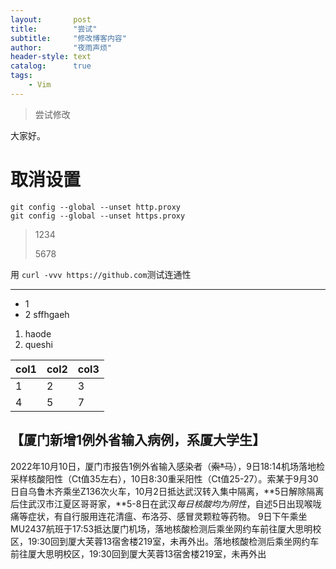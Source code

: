 ```yaml
---
layout:       post
title:        "尝试"
subtitle:     "修改博客内容"
author:       "夜雨声烦"
header-style: text
catalog:      true
tags:
    - Vim
---
```

> 尝试修改

大家好。

# 取消设置

```
git config --global --unset http.proxy
git config --global --unset https.proxy
```

> 1234
>
> 5678

用 `curl -vvv https://github.com`测试连通性

---

* 1
* 2
  sffhgaeh

1. haode
2. queshi

| col1 | col2 | col3 |
| ---- | ---- | ---- |
| 1    | 2    | 3    |
| 4    | 5    | 7    |

## 【厦门新增1例外省输入病例，系厦大学生】

2022年10月10日，厦门市报告1例外省输入感染者（~~索*马~~），9日18:14机场落地检采样核酸阳性（Ct值35左右），10日8:30重采阳性（Ct值25-27）。索某于9月30日自乌鲁木齐乘坐Z136次火车，10月2日抵达武汉转入集中隔离，**5日解除隔离后住武汉市江夏区哥哥家，**5-8日在武汉*每日核酸均为阴性*，自述5日出现喉咙痛等症状，有自行服用连花清瘟、布洛芬、感冒灵颗粒等药物。
9日下午乘坐MU2437航班于17:53抵达厦门机场，落地核酸检测后乘坐网约车前往厦大思明校区，19:30回到厦大芙蓉13宿舍楼219室，未再外出。落地核酸检测后乘坐网约车前往厦大思明校区，19:30回到厦大芙蓉13宿舍楼219室，未再外出

